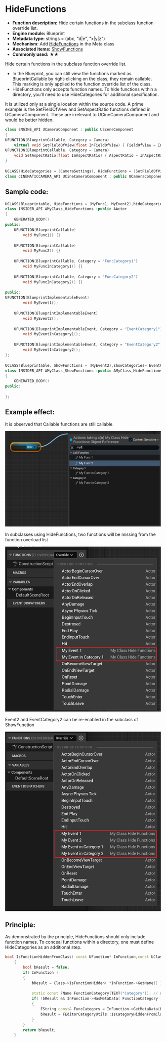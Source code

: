 # HideFunctions

- **Function description:** Hide certain functions in the subclass function override list.
- **Engine module:** Blueprint
- **Metadata type:** strings = (abc, "d|e", "x|y|z")
- **Mechanism:** Add [HideFunctions](../../../../Meta/Blueprint/HideFunctions.md) in the Meta class
- **Associated items:** [ShowFunctions](../ShowFunctions.md)
- **Commonly used:** ★★

Hide certain functions in the subclass function override list.

- In the Blueprint, you can still view the functions marked as BlueprintCallable by right-clicking on the class; they remain callable. This marking is only applied to the function override list of the class.
- HideFunctions only accepts function names. To hide functions within a directory, you'll need to use HideCategories for additional specification.

It is utilized only at a single location within the source code. A prime example is the SetFieldOfView and SetAspectRatio functions defined in UCameraComponent. These are irrelevant to UCineCameraComponent and would be better hidden.

```cpp
class ENGINE_API UCameraComponent : public USceneComponent
{
UFUNCTION(BlueprintCallable, Category = Camera)
	virtual void SetFieldOfView(float InFieldOfView) { FieldOfView = InFieldOfView; }
UFUNCTION(BlueprintCallable, Category = Camera)
	void SetAspectRatio(float InAspectRatio) { AspectRatio = InAspectRatio; }
}

UCLASS(HideCategories = (CameraSettings), HideFunctions = (SetFieldOfView, SetAspectRatio), Blueprintable, ClassGroup = Camera, meta = (BlueprintSpawnableComponent), Config = Engine)
class CINEMATICCAMERA_API UCineCameraComponent : public UCameraComponent
```

## Sample code:

```cpp
UCLASS(Blueprintable, HideFunctions = (MyFunc1, MyEvent2),hideCategories= EventCategory2)
class INSIDER_API AMyClass_HideFunctions :public AActor
{
	GENERATED_BODY()
public:
	UFUNCTION(BlueprintCallable)
		void MyFunc1() {}

	UFUNCTION(BlueprintCallable)
		void MyFunc2() {}

	UFUNCTION(BlueprintCallable, Category = "FuncCategory1")
		void MyFuncInCategory1() {}

	UFUNCTION(BlueprintCallable, Category = "FuncCategory2")
		void MyFuncInCategory2() {}

public:
UFUNCTION(BlueprintImplementableEvent)
		void MyEvent1();

	UFUNCTION(BlueprintImplementableEvent)
		void MyEvent2();

	UFUNCTION(BlueprintImplementableEvent, Category = "EventCategory1")
		void MyEventInCategory1();

	UFUNCTION(BlueprintImplementableEvent, Category = "EventCategory2")
		void MyEventInCategory2();
};

UCLASS(Blueprintable, ShowFunctions = (MyEvent2),showCategories= EventCategory2)
class INSIDER_API AMyClass_ShowFunctions :public AMyClass_HideFunctions
{
	GENERATED_BODY()
public:

};
```

## Example effect:

It is observed that Callable functions are still callable.

![Untitled](Untitled.png)

In subclasses using HideFunctions, two functions will be missing from the function overload list

![Untitled](Untitled%201.png)

Event2 and EventCategory2 can be re-enabled in the subclass of ShowFunction

![Untitled](Untitled%202.png)

## Principle:

As demonstrated by the principle, HideFunctions should only include function names. To conceal functions within a directory, one must define HideCategories as an additional step.

```cpp
bool IsFunctionHiddenFromClass( const UFunction* InFunction,const UClass* Class )
	{
		bool bResult = false;
		if( InFunction )
		{
			bResult = Class->IsFunctionHidden( *InFunction->GetName() );

			static const FName FunctionCategory(TEXT("Category")); // FBlueprintMetadata::MD_FunctionCategory
			if( !bResult && InFunction->HasMetaData( FunctionCategory ) )
			{
				FString const& FuncCategory = InFunction->GetMetaData(FunctionCategory);
				bResult = FEditorCategoryUtils::IsCategoryHiddenFromClass(Class, FuncCategory);
			}
		}
		return bResult;
	}
```